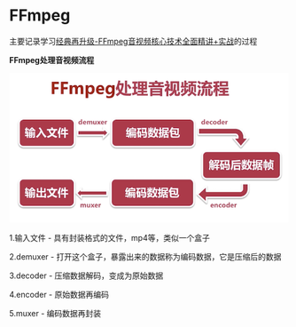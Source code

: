 # FFmpeg

主要记录学习[经典再升级-FFmpeg音视频核心技术全面精讲+实战](https://coding.imooc.com/class/279.html)的过程



**FFmpeg处理音视频流程**

![001](https://github.com/winfredzen/VideoAudio/blob/main/Level1/images/001.png)

1.输入文件 - 具有封装格式的文件，mp4等，类似一个盒子

2.demuxer - 打开这个盒子，暴露出来的数据称为编码数据，它是压缩后的数据

3.decoder - 压缩数据解码，变成为原始数据

4.encoder - 原始数据再编码

5.muxer - 编码数据再封装



